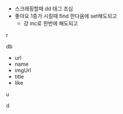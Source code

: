 - 스크래핑할때 dd 태그 조심
- 좋아요 1증가 시킬때 find 한다음에 set해도되고
    - 걍 inc로 한번에 해도되고

r

db
- url
- name
- imgUrl
- title
- like

u

d
